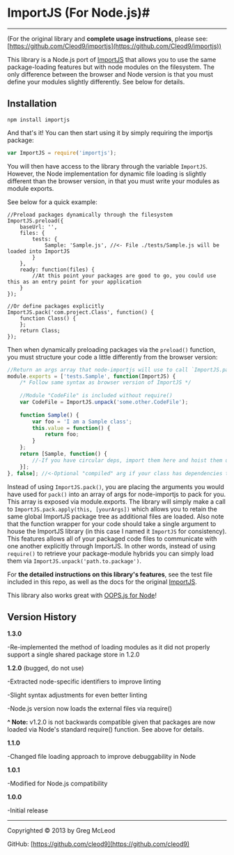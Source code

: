 # ImportJS (For Node.js)#

----------

(For the original library and **complete usage instructions**, please see: [https://github.com/Cleod9/importjs](https://github.com/Cleod9/importjs))

This library is a Node.js port of [ImportJS](https://github.com/Cleod9/importjs) that allows you to use the same package-loading features but with node modules on the filesystem. The only difference between the browser and Node version is that you must define your modules slightly differently. See below for details.

## Installation ##

```
npm install importjs
```
And that's it! You can then start using it by simply requiring the importjs package:

```javascript
var ImportJS = require('importjs');
```

You will then have access to the library through the variable `ImportJS`. However, the Node implementation for dynamic file loading is slightly different than the browser version, in that you must write your modules as module exports.

See below for a quick example:

```
//Preload packages dynamically through the filesystem
ImportJS.preload({
	baseUrl: '',
	files: {
		tests: {
			Sample: 'Sample.js', //<- File ./tests/Sample.js will be loaded into ImportJS
		}
	},
	ready: function(files) {
		//At this point your packages are good to go, you could use this as an entry point for your application
	}
});

//Or define packages explicitly
ImportJS.pack('com.project.Class', function() {
	function Class() { 
	};
	return Class;
});
```
Then when dynamically preloading packages via the `preload()` function, you must structure your code a little differently from the browser version:

```javascript
//Return an args array that node-importjs will use to call `ImportJS.pack` once the code is ready to be compiled.
module.exports = ['tests.Sample', function(ImportJS) {
	/* Follow same syntax as browser version of ImportJS */
	
	//Module "CodeFile" is included without require()
	var CodeFile = ImportJS.unpack('some.other.CodeFile');
	
	function Sample() { 
		var foo = 'I am a Sample class';
		this.value = function() {
			return foo;
		}
	};
	return [Sample, function() {
		//-If you have circular deps, import them here and hoist them up as you would in the browser version of the code
	}];
}, false]; //<-Optional "compiled" arg if your class has dependencies that may not be loaded yet, same as browser version
```
Instead of using `ImportJS.pack()`, you are placing the arguments you would have used for `pack()`  into an array of args for node-importjs to pack for you. This array is exposed via module.exports. The library will simply make a call to `ImportJS.pack.apply(this, [yourArgs])` which allows you to retain the same global ImportJS package tree as additional files are loaded. Also note that the function wrapper for your code should take a single argument to house the ImportJS library (in this case I named it `ImportJS` for consistency). This features allows all of your packaged code files to communicate with one another explicitly through ImportJS. In other words, instead of using `require()` to retrieve your package-module hybrids you can simply load them via `ImportJS.unpack('path.to.package')`.


For **the detailed instructions on this library's features**, see the test file included in this repo, as well as the docs for the original [ImportJS](https://github.com/Cleod9/importjs).

This library also works great with [OOPS.js for Node](https://github.com/Cleod9/node-oopsjs)!


## Version History ##

**1.3.0**

-Re-implemented the method of loading modules as it did not properly support a single shared package store in 1.2.0

**1.2.0** (bugged, do not use)

-Extracted node-specific identifiers to improve linting

-Slight syntax adjustments for even better linting

-Node.js version now loads the external files via require()

**^ Note:** v1.2.0 is not backwards compatible given that packages are now loaded via Node's standard require() function. See above for details. 

**1.1.0**

-Changed file loading approach to improve debuggability in Node

**1.0.1**

-Modified for Node.js compatibility

**1.0.0**

-Initial release

----------

Copyrighted © 2013 by Greg McLeod

GitHub: [https://github.com/cleod9](https://github.com/cleod9)